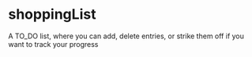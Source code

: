 # shoppingList
A TO_DO list, where you can add, delete entries, or strike them off if you want to track your progress
